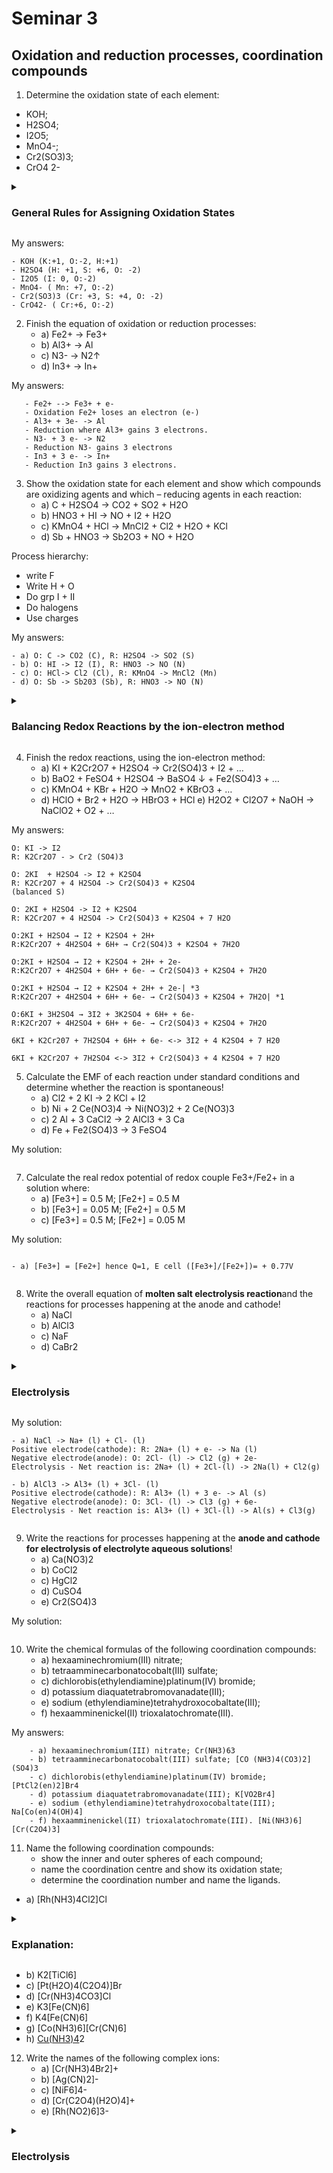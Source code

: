 # Seminar 3 

## Oxidation and reduction processes, coordination compounds

1. Determine the oxidation state of each element: 
- KOH;
- H2SO4;
- I2O5;
- MnO4-;
- Cr2(SO3)3;
- CrO4 2-


<details> <summary> <h3>General Rules for Assigning Oxidation States</h3></summary> 

- For monoatomic ions (ions consisting of a single atom), the oxidation state is equal to the charge of the ion. For example, in KOH, K has an oxidation state of +1, and O and H have oxidation states of -2 and +1, respectively.

- In a compound, the sum of the oxidation states of all atoms must equal the overall charge of the compound.

- Hydrogen (H) typically has an oxidation state of +1 when bonded to nonmetals and -1 when bonded to metals. However, there are exceptions.

- Oxygen (O) typically has an oxidation state of -2 in compounds. However, there are exceptions, such as in peroxides where it has an oxidation state of -1.

- The sum of the oxidation states of all atoms in a polyatomic ion must equal the charge of the ion. For example, in the sulfate ion (SO4^2-), the sum of the oxidation states of S and O must equal -2.

Using Postulated Oxidation Number Rules
In many cases where you need to calculate the oxidation state, you'll be dealing with atoms earlier in the periodic table. In these cases, you can usually find the oxidation numbers for all or most atoms in a molecule using the following set of rules:

1. The oxidation number of any atom in its elemental form is 0.
2. The sum of oxidation numbers in a neutral compound is 0. The sum of the oxidation numbers in a monatomic ion is equal to the overall charge of that ion.
3. The oxidation number of fluorine is always -1. Chlorine, bromine, and iodine usually have an oxidation number of -1, unless they're combined with oxygen or fluorine.
4. The oxidation number of a Group 1 element in a compound is +1. The alkali metals (group I) always have an oxidation number of +1.
5. The oxidation number of a Group 2 element in a compound is +2. The alkaline earth metals (group II) are always assigned an oxidation number of +2.
6. Oxygen almost always has an oxidation number of -2, except in:
   6.1 peroxides (e.g. H2O2) where it is -1
   6.2 compounds with fluorine (e.g. OF2) where it is +2
7. The oxidation number of H is +1 when combined with more electronegative elements (e.g. non-metals) it is -1 when combined with less electronegative elements (e.g. metals).
</details>

My answers:
```text 
- KOH (K:+1, O:-2, H:+1)
- H2SO4 (H: +1, S: +6, O: -2)
- I2O5 (I: 0, O:-2)
- MnO4- ( Mn: +7, O:-2) 
- Cr2(SO3)3 (Cr: +3, S: +4, O: -2) 
- CrO42- ( Cr:+6, O:-2)
```

2. Finish the equation of oxidation or reduction processes:
   - a) Fe2+ → Fe3+  
   - b) Al3+ → Al
   - c) N3- → N2↑
   - d) In3+ → In+

My answers:

```text 
   - Fe2+ --> Fe3+ + e-
   - Oxidation Fe2+ loses an electron (e-)
   - Al3+ + 3e- -> Al
   - Reduction where Al3+ gains 3 electrons.
   - N3- + 3 e- -> N2
   - Reduction N3- gains 3 electrons
   - In3 + 3 e- -> In+
   - Reduction In3 gains 3 electrons.
```

3. Show the oxidation state for each element and show which compounds are oxidizing agents and which – reducing agents in each reaction:
   - a) C + H2SO4 → CO2 + SO2 + H2O
   - b) HNO3 + HI → NO + I2 + H2O
   - c) KMnO4 + HCl → MnCl2 + Cl2 + H2O + KCl
   - d) Sb + HNO3 → Sb2O3 + NO + H2O


Process hierarchy:

- write F
- Write H + O
- Do grp I + II
- Do halogens
- Use charges


My answers: 

```text 
- a) O: C -> CO2 (C), R: H2SO4 -> SO2 (S)
- b) O: HI -> I2 (I), R: HNO3 -> NO (N)
- c) O: HCl-> Cl2 (Cl), R: KMnO4 -> MnCl2 (Mn)
- d) O: Sb -> Sb203 (Sb), R: HNO3 -> NO (N) 

```


<details> <summary><h3>Balancing Redox Reactions by the ion-electron method</h3></summary>

1. Write down the unbalanced equation (skeleton equation) of the chemical reaction. All reactants and products must be known. For a better result write the reaction in ionic form.

2. Redox reaction into half-reactions
- Assign oxidation numbers for each atom in the equation.
- Identify and write out all redox couples in reaction. Identify which reactants are being oxidized (the oxidation number increases when it reacts) and which are being reduced (the oxidation number goes down).
- Combine these redox couples into 2 half-reactions: one for the oxidation, and one for the reduction.

3. Balance the atoms in each half-reaction. A chemical equation must have the same number of atoms of each element on both sides of the equation. Add appropriate coefficients (stoichiometric coefficients) in front of the chemical formulas. Never change a formula when balancing an equation. Balance each half-reaction separately.
- Balance all the oxygen  (o) atoms. Check if there are the same numbers of oxygen atoms on the left and right side, if they aren't equilibrate these atoms by adding water (h2o) molecules.
- Balance the hydrogen atoms. Check if there are the same numbers of hydrogen atoms on the left and right side, if they aren't equilibrate these atoms by adding protons (H+).

4. Balance the charge. To balance the charge, add electrons (e-) to the more positive side to equal the less positive side of the half-reaction. It doesn't matter what the charge is as long as it is the same on both sides.

5. Make electron gain equivalent to electron loss. The electrons lost in the oxidation half-reaction must be equal to the electrons gained in the reduction half-reaction. To make the two equal, multiply the coefficients of all species by integers producing the lowest common multiple between the half-reactions.

6. Add the half-reactions together. The two half-reactions can be combined just like 2 algebraic equations, with the arrow serving the equals sign. Recombine the two half-reactions by adding all the reactants together on the one side and all of the products together on the other side.


7. Simplify the equation. The same species on opposite sides of the arrow can be cancelled. Write the equation so that the coefficients are the smallest set of integers possible.

Finally, always check to see that the equation is balanced. First, verify the equation contains the same type and number of atoms on both sides of the equation. 


</details> 

4. Finish the redox reactions, using the ion-electron method:
   - a) KI + K2Cr2O7 + H2SO4 → Cr2(SO4)3 + I2 + …
   - b) BaO2 + FeSO4 + H2SO4 → BaSO4 ↓ + Fe2(SO4)3 + …
   - c) KMnO4 + KBr + H2O → MnO2 + KBrO3 + …
   - d) HClO + Br2 + H2O → HBrO3 + HCl e) H2O2 + Cl2O7 + NaOH → NaClO2 + O2 + …


My answers:
```text
O: KI -> I2
R: K2Cr2O7 - > Cr2 (SO4)3

O: 2KI  + H2SO4 -> I2 + K2SO4
R: K2Cr2O7 + 4 H2SO4 -> Cr2(SO4)3 + K2SO4
(balanced S) 

O: 2KI + H2SO4 -> I2 + K2SO4
R: K2Cr2O7 + 4 H2SO4 -> Cr2(SO4)3 + K2SO4 + 7 H2O

O:2KI + H2SO4 → I2 + K2SO4 + 2H+ 
R:K2Cr2O7 + 4H2SO4 + 6H+ → Cr2(SO4)3 + K2SO4 + 7H2O

O:2KI + H2SO4 → I2 + K2SO4 + 2H+ + 2e- 
R:K2Cr2O7 + 4H2SO4 + 6H+ + 6e- → Cr2(SO4)3 + K2SO4 + 7H2O

O:2KI + H2SO4 → I2 + K2SO4 + 2H+ + 2e-| *3
R:K2Cr2O7 + 4H2SO4 + 6H+ + 6e- → Cr2(SO4)3 + K2SO4 + 7H2O| *1

O:6KI + 3H2SO4 → 3I2 + 3K2SO4 + 6H+ + 6e- 
R:K2Cr2O7 + 4H2SO4 + 6H+ + 6e- → Cr2(SO4)3 + K2SO4 + 7H2O

6KI + K2Cr207 + 7H2SO4 + 6H+ + 6e- <-> 3I2 + 4 K2SO4 + 7 H20

6KI + K2Cr2O7 + 7H2SO4 <-> 3I2 + Cr2(SO4)3 + 4 K2SO4 + 7 H2O
```

5. Calculate the EMF of each reaction under standard conditions and determine whether the reaction is spontaneous!
    - a) Cl2 + 2 KI → 2 KCl + I2
    - b) Ni + 2 Ce(NO3)4 → Ni(NO3)2 + 2 Ce(NO3)3
    - c) 2 Al + 3 CaCl2 → 2 AlCl3 + 3 Ca
    - d) Fe + Fe2(SO4)3 →  3 FeSO4

My solution:
```text 

```

7. Calculate the real redox potential of redox couple Fe3+/Fe2+ in a solution where:
    - a) [Fe3+] = 0.5 M; [Fe2+] = 0.5 M
    - b) [Fe3+] = 0.05 M; [Fe2+] = 0.5 M
    - c) [Fe3+] = 0.5 M; [Fe2+] = 0.05 M

My solution:
```text

- a) [Fe3+] = [Fe2+] hence Q=1, E cell ([Fe3+]/[Fe2+])= + 0.77V


```

8. Write the overall equation of **molten salt electrolysis reaction**and the reactions for processes happening at the anode and cathode!
   - a) NaCl
   - b) AlCl3
   - c) NaF
   - d) CaBr2






<details><summary><h3>Electrolysis </h3></summary>
Electrolysis is a type of process where an electric current is passed through a liquid or a solution containing ions, which causes the substances inside to decompose.
   
   <img width="515" alt="Screenshot 2023-10-13 at 01 43 57" src="https://github.com/pe1l1nl1/23007/assets/19546253/c580979f-3b00-4041-9048-977b5ea92ce6">
   
  <img width="581" alt="Screenshot 2023-10-13 at 01 44 10" src="https://github.com/pe1l1nl1/23007/assets/19546253/a61aa2d0-e0c1-42f7-8e6b-93ad0ae1f04a">

**Electrolyte**
An electrolyte is a type of substance or mixture that contains mobile ions that can undergo electrolysis.
<img width="688" alt="Screenshot 2023-10-13 at 01 45 08" src="https://github.com/pe1l1nl1/23007/assets/19546253/e4771c6a-37c8-4671-a693-f278089cd477">

<img width="707" alt="Screenshot 2023-10-13 at 01 46 37" src="https://github.com/pe1l1nl1/23007/assets/19546253/64121221-4cd3-4a37-9de0-e4dc41cfd08e">


</details>

My solution:
```text 
- a) NaCl -> Na+ (l) + Cl- (l)
Positive electrode(cathode): R: 2Na+ (l) + e- -> Na (l)
Negative electrode(anode): O: 2Cl- (l) -> Cl2 (g) + 2e-
Electrolysis - Net reaction is: 2Na+ (l) + 2Cl-(l) -> 2Na(l) + Cl2(g)

- b) AlCl3 -> Al3+ (l) + 3Cl- (l)
Positive electrode(cathode): R: Al3+ (l) + 3 e- -> Al (s)
Negative electrode(anode): O: 3Cl- (l) -> Cl3 (g) + 6e-
Electrolysis - Net reaction is: Al3+ (l) + 3Cl-(l) -> Al(s) + Cl3(g)


```
     
9. Write the reactions for processes happening at the **anode and cathode for electrolysis of electrolyte aqueous solutions**!
   - a) Ca(NO3)2
   - b) CoCl2
   - c) HgCl2
   - d) CuSO4
   - e) Cr2(SO4)3

My solution:
```text 

```

10. Write the chemical formulas of the following coordination compounds:
    - a) hexaaminechromium(III) nitrate; 
    - b) tetraamminecarbonatocobalt(III) sulfate; 
    - c) dichlorobis(ethylendiamine)platinum(IV) bromide; 
    - d) potassium diaquatetrabromovanadate(III); 
    - e) sodium (ethylendiamine)tetrahydroxocobaltate(III); 
    - f) hexaamminenickel(II) trioxalatochromate(III). 

My answers:

```text
    - a) hexaaminechromium(III) nitrate; Cr(NH3)63
    - b) tetraamminecarbonatocobalt(III) sulfate; [CO (NH3)4(CO3)2](SO4)3
    - c) dichlorobis(ethylendiamine)platinum(IV) bromide; [PtCl2(en)2]Br4
    - d) potassium diaquatetrabromovanadate(III); K[VO2Br4]
    - e) sodium (ethylendiamine)tetrahydroxocobaltate(III); Na[Co(en)4(OH)4]
    - f) hexaamminenickel(II) trioxalatochromate(III). [Ni(NH3)6][Cr(C2O4)3]
```

11. Name the following coordination compounds:
     - show the inner and outer spheres of each compound;
    -  name the coordination centre and show its oxidation state;
    -  determine the coordination number and name the ligands.
- a) [Rh(NH3)4Cl2]Cl



  

<details> <summary><h3>Explanation: </h3></summary>
   a) [Rh(NH3)4Cl2]Cl
   Name: Tetraamminedichlororhodium(III) chloride
   
Coordination Center: Rhodium (Rh)
Oxidation State of Rhodium: To determine the oxidation state of Rhodium, we can calculate it as follows:
Each ammonia (NH3) ligand is neutral, so four NH3 ligands contribute 0 charges.
Each chloride ion (Cl-) has a charge of -1, and there are two of them, so they contribute a -2 charge.
The overall charge of the complex is neutral (since it's not specified otherwise).
Therefore, the oxidation state of Rhodium (Rh) is +3 to balance the charges.
Coordination Number: 6 (Rhodium is surrounded by six ligands).

Ligands:

Four ammonia (NH3) ligands
Two chloride ions (Cl-)

Inner Sphere:

The coordination center (Rhodium) along with its directly coordinated ligands (four NH3 ligands and two chloride ions).
Outer Sphere:

The outer sphere would include any ions or molecules that are not directly coordinated with the central metal. In this case, it includes the chloride ion (Cl-) outside the square brackets.
So, the inner sphere includes [Rh(NH3)4Cl2], and the outer sphere includes the chloride ion (Cl-) outside the square brackets.
</details>

- b) K2[TiCl6]
- c) [Pt(H2O)4(C2O4)]Br
- d) [Cr(NH3)4CO3]Cl
- e) K3[Fe(CN)6]
- f) K4[Fe(CN)6]
- g) [Co(NH3)6][Cr(CN)6]
- h) [Cu(NH3)4](OH)2

12. Write the names of the following complex ions:
    - a) [Cr(NH3)4Br2]+ 
    - b) [Ag(CN)2]-
    - c) [NiF6]4-
    - d) [Cr(C2O4)(H2O)4]+
    - e) [Rh(NO2)6]3-
   



<details><summary><h3>Electrolysis </h3></summary>

</details>
